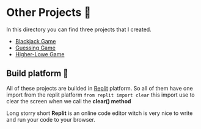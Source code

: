 # Other Projects 📖

In this directory you can find three projects that I created.

- [Blackjack Game](/Pi-Playground/Other%20Projects/Blackjack/)
- [Guessing Game](/Pi-Playground/Other%20Projects/GuessingGame/)
- [Higher-Lowe Game](/Pi-Playground/Other%20Projects/HigherLowerGame/)

## Build platform 🚧

All of these projects are builded in [Replit](https://replit.com/) platform.
So all of them have one import from the replit platform `from replit import clear` this import use to clear the screen when we call the **clear() method**

Long storry short **Replit** is an online code editor witch is very nice to write and run your code to your browser.
